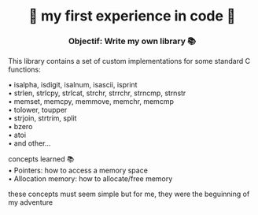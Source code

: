 <h1 align="center"> 
 🚀 my first experience in code 🚀
</h1>
<h3 align="center">
Objectif: Write my own library 📚<br>
</h3>

This library contains a set of custom implementations for some standard C functions:

• isalpha, isdigit, isalnum, isascii, isprint <br>
• strlen, strlcpy, strlcat, strchr, strrchr, strncmp, strnstr <br>
• memset, memcpy, memmove, memchr, memcmp <br>
• tolower, toupper <br>
• strjoin, strtrim, split <br>
• bzero <br>
• atoi <br>
• and other... <br>

concepts learned 📚 <br>
• Pointers: how to access a memory space <br>
• Allocation memory: how to allocate/free memory <br>

these concepts must seem simple but for me, they were the beguinning of my adventure
